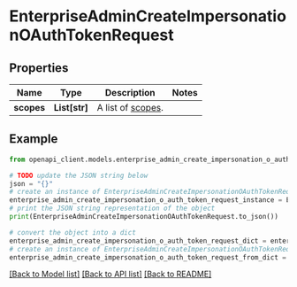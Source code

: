 # EnterpriseAdminCreateImpersonationOAuthTokenRequest


## Properties

Name | Type | Description | Notes
------------ | ------------- | ------------- | -------------
**scopes** | **List[str]** | A list of [scopes](https://docs.github.com/enterprise-server@3.4/apps/building-oauth-apps/understanding-scopes-for-oauth-apps/). | 

## Example

```python
from openapi_client.models.enterprise_admin_create_impersonation_o_auth_token_request import EnterpriseAdminCreateImpersonationOAuthTokenRequest

# TODO update the JSON string below
json = "{}"
# create an instance of EnterpriseAdminCreateImpersonationOAuthTokenRequest from a JSON string
enterprise_admin_create_impersonation_o_auth_token_request_instance = EnterpriseAdminCreateImpersonationOAuthTokenRequest.from_json(json)
# print the JSON string representation of the object
print(EnterpriseAdminCreateImpersonationOAuthTokenRequest.to_json())

# convert the object into a dict
enterprise_admin_create_impersonation_o_auth_token_request_dict = enterprise_admin_create_impersonation_o_auth_token_request_instance.to_dict()
# create an instance of EnterpriseAdminCreateImpersonationOAuthTokenRequest from a dict
enterprise_admin_create_impersonation_o_auth_token_request_from_dict = EnterpriseAdminCreateImpersonationOAuthTokenRequest.from_dict(enterprise_admin_create_impersonation_o_auth_token_request_dict)
```
[[Back to Model list]](../README.md#documentation-for-models) [[Back to API list]](../README.md#documentation-for-api-endpoints) [[Back to README]](../README.md)


